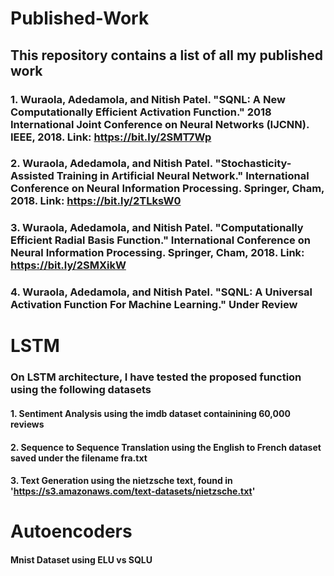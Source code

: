 # Published-Work
## This repository contains a list of all my published work
### 1. Wuraola, Adedamola, and Nitish Patel. "SQNL: A New Computationally Efficient Activation Function." 2018 International Joint Conference on Neural Networks (IJCNN). IEEE, 2018. Link: https://bit.ly/2SMT7Wp
### 2. Wuraola, Adedamola, and Nitish Patel. "Stochasticity-Assisted Training in Artificial Neural Network." International Conference on Neural Information Processing. Springer, Cham, 2018. Link: https://bit.ly/2TLksW0
### 	3. Wuraola, Adedamola, and Nitish Patel. "Computationally Efficient Radial Basis Function." International Conference on Neural Information Processing. Springer, Cham, 2018. Link: https://bit.ly/2SMXikW
### 4. Wuraola, Adedamola, and Nitish Patel. "SQNL: A Universal Activation Function For Machine Learning." Under Review

# LSTM
### On LSTM architecture, I have tested the proposed function using the following datasets
#### 1. Sentiment Analysis using the imdb dataset containining 60,000 reviews
#### 2. Sequence to Sequence Translation using the English to French dataset saved under the filename fra.txt
#### 3. Text Generation using the nietzsche text, found in 'https://s3.amazonaws.com/text-datasets/nietzsche.txt'
# Autoencoders
#### Mnist Dataset using ELU vs SQLU
